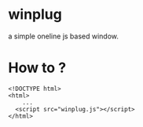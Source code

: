 # winplug

a simple oneline js based window.

# How to ?

```
<!DOCTYPE html>
<html>
    ...
  <script src="winplug.js"></script>
</html>

```
